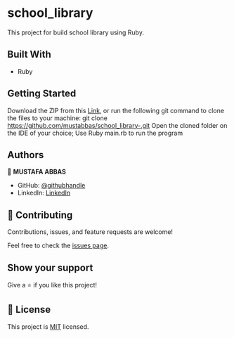 # school_library

This project for build school library using Ruby.

## Built With

-  Ruby

## Getting Started

Download the ZIP from this [Link](https://github.com/mustabbas/school_library-), or run the following git command to clone the files to your machine:
git clone https://github.com/mustabbas/school_library-.git
Open the cloned folder on the IDE of your choice;
Use Ruby main.rb to run the program

## Authors

👤 **MUSTAFA ABBAS**

- GitHub: [@githubhandle](https://github.com/mustabbas)
- LinkedIn: [LinkedIn](https://www.linkedin.com/in/mustabbas/)


## 🤝 Contributing

Contributions, issues, and feature requests are welcome!

Feel free to check the [issues page](https://github.com/mustabbas/school_library-/issues).

## Show your support

Give a ⭐️ if you like this project!

## 📝 License

This project is [MIT](./MIT.md) licensed.